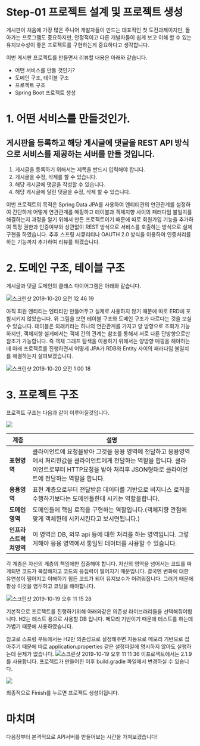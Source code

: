 # Step-01 프로젝트 설계 및 프로젝트 생성

게시판이 처음에 가장 많은 주니어 개발자들이 만드는 대표적인 첫 도전과제이지만, 돌아가는 프로그램도 중요하지만, 안정적이고 다른 개발자들이 쉽게 보고 이해 할 수 있는 유지보수성이 좋은 프로젝트를 구현하는게 중요하다고 생각합니다.

이번 게시판 프로젝트를 만들면서 리뷰할 내용은 아래와 같습니다.
* 어떤 서비스를 만들 것인가?
* 도메인 구조, 테이블 구조
* 프로젝트 구조
* Spring Boot 프로젝트 생성


# 1. 어떤 서비스를 만들것인가.
## 게시판을 등록하고 해당 게시글에 댓글을 REST API 방식으로 서비스를 제공하는 서버를 만들 것입니다. 

1. 게시글을 등록하기 위해서는 제목을 반드시 입력해야 합니다.
2. 게시글을 수정, 삭제를 할 수 있습니다.
3. 해당 게시글에 댓글을 작성할 수 있습니다.
4. 해당 게시글에 달린 댓글을 수정, 삭제 할 수 있습니다.

이번 프로젝트의 목적은 Spring Data JPA를 사용하여 엔티티관의 연관관계를 설정하여 간단하게 어떻게 연관관계를 매핑하고 테이블과 객체지향 사이의 패러다임 불일치를 해결하는지 과정을 알기 위해서 만든 프로젝트이기 때문에 따로 회원가입 기능을 추가하여 특정 권한과 인증여부와 상관없이 REST 방식으로 서비스를 호출하는 방식으로 실제 구현을 하였습니다. 추후 스프링 시큐리티나 OAUTH 2.0 방식을 이용하여 인증처리를 하는 기능까지 추가하여 리뷰를 하겠습니다.


# 2. 도메인 구조, 테이블 구조

게시글과 댓글 도메인의 클래스 다이어그램은 아래와 같습니다.

![스크린샷 2019-10-20 오전 12 46 19](https://user-images.githubusercontent.com/22395934/67147785-183a3580-f2d3-11e9-909c-93e14d5b3c7d.png)

아직 회원 엔티티는 엔티티만 만들어두고 실제로 사용하지 않기 때문에 따로 ERD에 포함시키지 않았습니다. 위 그림을 보면 테이블 구조와 도메인 구조가 다르다는 것을 보실 수 있습니다. 테이블은 외래키라는 하나의 연관관계를 가지고 양 방향으로 조회가 가능하지만, 객체지향 설게에서는 객체 간의 관계는 참조를 통해서 서로 다른 단방향으로만 참조가 가능합니다. 즉 객체 그래프 탐색을 이용하기 위해서는 양방향 매핑을 해야하는데 아래 프로젝트를 진행하면서 어떻게 JPA가 RDB와 Entity 사이의 패러다임 불일치를 해결하는지 살펴보겠습니다.

![스크린샷 2019-10-20 오전 1 00 18](https://user-images.githubusercontent.com/22395934/67148023-913a8c80-f2d5-11e9-8387-3723032d032e.png)


# 3. 프로젝트 구조
프로젝트 구조는 다음과 같이 이루어질것입니다.

![](https://i.imgur.com/gkCTUtC.png)


| 계층               | 설명                                                                                                                                                                                                       |
| ------------------ | ---------------------------------------------------------------------------------------------------------------------------------------------------------------------------------------------------------- |
| **표현영역**           | 클라이언트에 요청을받아 그것을 응용 영역에 전달하고 응용영역에서 처리한값을 클라이언트에게 전달하는 역할을 합니다. 클라이언트로부터 HTTP요청을 받아 처리후 JSON형태로 클라이언트에 전달하는 역할을 합니다. |
| **응용영역**           | 표현 계층으로부터 전달받은 데이터를 기반으로 비지니스 로직을 수행하기보다는 도메인들한테 시키는 역할을합니다.                                                                                              |
| **도메인영역**         | 도메인들에 핵심 로직을 구현하는 역할입니다.(객체지향 관점에 맞게 객체한테 시키시킨다고 보시면됩니다.)                                                                                                      |
| **인프라스트럭쳐영역** | 이 영역은 DB, 외부 api 등에 대한 처리를 하는 영역입니다. 그렇게해야 응용 영역에서 통일된 데이터를 사용할 수 있습니다.| 


각 계층은 자신의 계층의 책임에만 집중해야 합니다. 자신의 영역을 넘어서는 코드를 짜게되면 코드가 복잡해지고 코드의 응집력이 떨어지기 때문입니다. 결국엔 변화에 대한 유연성이 떨어지고 이해하기 힘든 코드가 되어 유지보수가 어려워집니다. 그러기 때문에 항상 이것을 염두하고 코딩을 해야합니다.


![스크린샷 2019-10-19 오후 11 15 28](https://user-images.githubusercontent.com/22395934/67146476-5d0b9f80-f2c6-11e9-8251-80c2f4334818.png)

기본적으로 프로젝트를 진행하기위해 아래와같은 의존성 라이브러리들을 선택해줘야합니다.
H2는 테스트 용으로 사용할 DB 입니다. 메모리 기반이기 때문에 테스트를 하는데 가볍기 때문에 사용하였습니다. 

참고로 스프링 부트에서는 H2만 의존성으로 설정해주면 자동으로 메모리 기반으로 잡아주기 때문에 따로 application.properties 같은 설정파일에 명시하지 않아도 실행하는데 문제가 없습니다.
![스크린샷 2019-10-19 오후 11 11 36](https://user-images.githubusercontent.com/22395934/67146416-e7073880-f2c5-11e9-826a-7e5737d44fb8.png)
이프로젝트에서는 2.1.9를 사용합니다. 프로젝트가 만들어진 이후 build.gradle 파일에서 변경하실 수 있습니다.

![](https://i.imgur.com/6Kk0Bj9.png)

최종적으로 Finish를 누르면 프로젝트 생성이됩니다. 

# 마치며
다음장부터 본격적으로 API서버를 만들어보는 시간을 가져보겠습니다!
